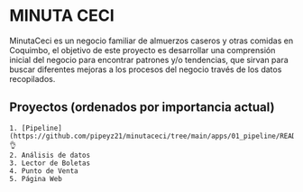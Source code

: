 # MINUTA CECI
MinutaCeci es un negocio familiar de almuerzos caseros y otras comidas en Coquimbo, el objetivo de este proyecto es desarrollar una comprensión inicial del negocio para encontrar patrones y/o tendencias, que sirvan para buscar diferentes mejoras a los procesos del negocio través de los datos recopilados.

## Proyectos (ordenados por importancia actual)
    1. [Pipeline](https://github.com/pipeyz21/minutaceci/tree/main/apps/01_pipeline/README.md) 👌
    2. Análisis de datos
    3. Lector de Boletas
    4. Punto de Venta
    5. Página Web